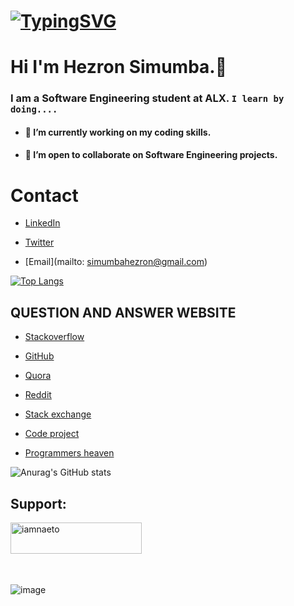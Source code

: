 # [![TypingSVG](https://readme-typing-svg.demolab.com?lines=Hey!+You+Are+Welcome+To+My+Profile;My+Name+Is+Hezron+Simumba;I+Am+Passionate+About+Coding;I+Learn+By+Doing)](https://git.io/typing-svg) 

 # Hi I'm Hezron Simumba.👋 

  

 ### I am a Software Engineering student at ALX. `I learn by doing....` 

  

 - #### 🔭 I’m currently working on my coding skills. 

 - #### 👯 I’m open to collaborate on Software Engineering projects. 

  

 # Contact  

 * [LinkedIn](https://www.linkedin.com/in/hezron-simumba-b1342419a/) 

 * [Twitter](https://twitter.com/Hezron-Simumba) 

 * [Email](mailto: simumbahezron@gmail.com) 

  

 [![Top Langs](https://github-readme-stats.vercel.app/api/top-langs/?username=Hezron-Simumba&layout=compact)](https://github.com/Hezron-Simumba/github-readme-stats) 

  

 ## QUESTION AND ANSWER WEBSITE  

 * [Stackoverflow](https://Stackoverflow.com/) 

 * [GitHub](https://github.com/) 

 * [Quora](https://quora.com/) 

 * [Reddit](https://reddit.com/) 

 * [Stack exchange](https://Stackexchange.com/) 

 * [Code project](https://codeproject.com/) 

 * [Programmers heaven](https://programmersheaven.com/) 

  

 ![Anurag's GitHub stats](https://github-readme-stats.vercel.app/api?username=Hezron-Simumba&show_icons=true&theme=radical) 

  

 <h2 align="left">Support:</h2> 

 <p><a href="https://www.buymeacoffee.com/Hezron"> <img align="left" src="https://cdn.buymeacoffee.com/buttons/v2/default-yellow.png" height="50" width="210" alt="iamnaeto" /></a></p><br><br><br><br><br> 

  

 ![image](https://user-images.githubusercontent.com/105258746/188775779-6bbc07c8-df8d-4a80-839b-674ea51c5adc.png)

